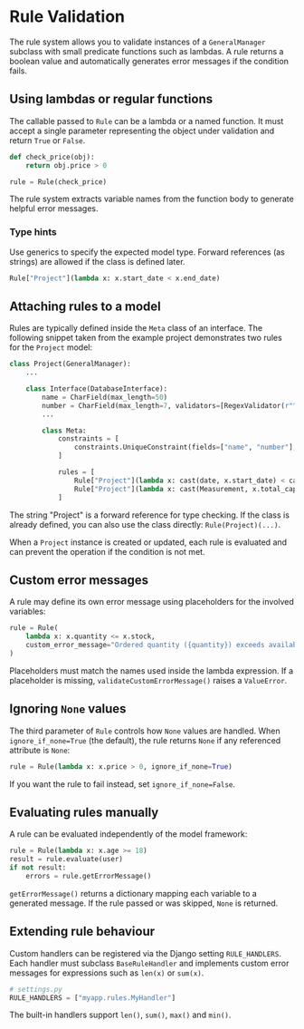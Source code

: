 # Rule Validation

The rule system allows you to validate instances of a `GeneralManager` subclass with small predicate functions such as lambdas. A rule returns a boolean value and automatically generates error messages if the condition fails.

## Using lambdas or regular functions

The callable passed to `Rule` can be a lambda or a named function. It must accept a single parameter representing the object under validation and return `True` or `False`.

```python
def check_price(obj):
    return obj.price > 0

rule = Rule(check_price)
```

The rule system extracts variable names from the function body to generate helpful error messages.

### Type hints

Use generics to specify the expected model type. Forward references (as strings) are allowed if the class is defined later.
```python
Rule["Project"](lambda x: x.start_date < x.end_date)
```

## Attaching rules to a model

Rules are typically defined inside the `Meta` class of an interface. The following
snippet taken from the example project demonstrates two rules for the
`Project` model:

```python
class Project(GeneralManager):
    ...

    class Interface(DatabaseInterface):
        name = CharField(max_length=50)
        number = CharField(max_length=7, validators=[RegexValidator(r"^AP\d{4,5}$")])
        ...

        class Meta:
            constraints = [
                constraints.UniqueConstraint(fields=["name", "number"], name="unique_booking")
            ]

            rules = [
                Rule["Project"](lambda x: cast(date, x.start_date) < cast(date, x.end_date)),
                Rule["Project"](lambda x: cast(Measurement, x.total_capex) >= "0 EUR"),
            ]
```
The string "Project" is a forward reference for type checking. If the class is already defined, you can also use the class directly: `Rule(Project)(...)`.

When a `Project` instance is created or updated, each rule is evaluated and can
prevent the operation if the condition is not met.

## Custom error messages

A rule may define its own error message using placeholders for the involved
variables:

```python
rule = Rule(
    lambda x: x.quantity <= x.stock,
    custom_error_message="Ordered quantity ({quantity}) exceeds available stock ({stock}).",
)
```

Placeholders must match the names used inside the lambda expression. If a
placeholder is missing, `validateCustomErrorMessage()` raises a `ValueError`.

## Ignoring `None` values

The third parameter of `Rule` controls how `None` values are handled. When
`ignore_if_none=True` (the default), the rule returns `None` if any referenced
attribute is `None`:

```python
rule = Rule(lambda x: x.price > 0, ignore_if_none=True)
```

If you want the rule to fail instead, set `ignore_if_none=False`.

## Evaluating rules manually

A rule can be evaluated independently of the model framework:

```python
rule = Rule(lambda x: x.age >= 18)
result = rule.evaluate(user)
if not result:
    errors = rule.getErrorMessage()
```

`getErrorMessage()` returns a dictionary mapping each variable to a generated
message. If the rule passed or was skipped, `None` is returned.

## Extending rule behaviour

Custom handlers can be registered via the Django setting `RULE_HANDLERS`.
Each handler must subclass `BaseRuleHandler` and implements custom error
messages for expressions such as `len(x)` or `sum(x)`.

```python
# settings.py
RULE_HANDLERS = ["myapp.rules.MyHandler"]
```

The built-in handlers support `len()`, `sum()`, `max()` and `min()`.

